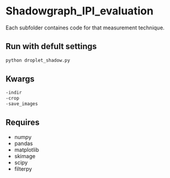 # Shadowgraph_IPI_evaluation

Each subfolder containes code for that measurement technique.

## Run with defult settings
```bash
python droplet_shadow.py
````

## Kwargs
```bash
-indir
-crop
-save_images
```



## Requires
* numpy
* pandas
* matplotlib
* skimage
* scipy
* filterpy
